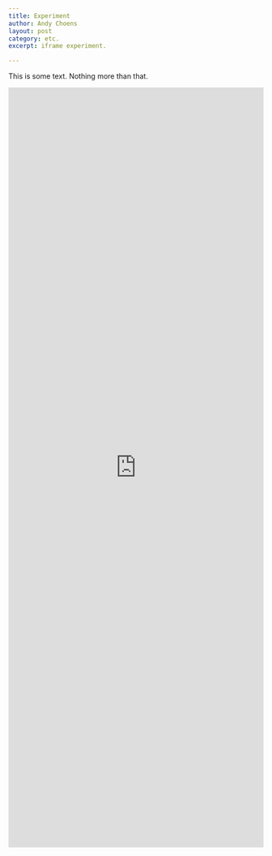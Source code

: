 ```yaml
---
title: Experiment
author: Andy Choens
layout: post
category: etc.
excerpt: iframe experiment.

---
```



This is some text. Nothing more than that.

<embed src = "http://choens.github.io/blood-sugars/README.html" width="100%" height="1500px" />
